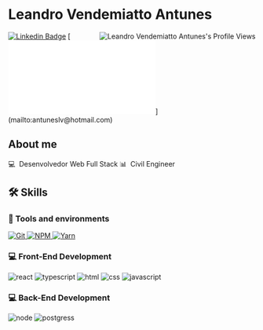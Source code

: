 # Leandro Vendemiatto Antunes

<img align="right" src="https://komarev.com/ghpvc/?username=antuneslv" alt="Leandro Vendemiatto Antunes's Profile Views" />

[![Linkedin Badge](https://img.shields.io/badge/LinkedIn-LeandroAntunes-blue?style=flat-square&logo=Linkedin&logoColor=white&link=https://www.linkedin.com/in/leandro-vendemiatto-antunes/)](https://www.linkedin.com/in/leandro-vendemiatto-antunes/) 
[![Hotmail Badge]([https://img.shields.io/badge/-antuneslv@hotmail.com-c14438?style=flat-square&logo=Microsoft_Outlook](https://img.shields.io/badge/Microsoft_Outlook-0078D4?style=for-the-badge&logo=microsoft-outlook&logoColor=white)&logoColor=white&link=mailto:antuneslv@hotmail.com)](mailto:antuneslv@hotmail.com)

<!--![Leandro Vendemiatto Antunes's github stats](https://github-readme-stats.vercel.app/api?username=antuneslv&show_icons=true&theme=tokyonight)-->

## About me

💻 &nbsp;Desenvolvedor Web Full Stack 
📊 &nbsp;Civil Engineer

## 🛠️ Skills

### :wrench: Tools and environments

<!-- GIT -->
<a href="#">
      <img alt="Git" src="https://img.shields.io/badge/Git-F05032.svg?style=for-the-badge&logo=git&logoColor=white" />
</a>
<!-- NPM -->
<a href="#">
      <img alt="NPM" src="https://img.shields.io/badge/NPM-CB3837.svg?style=for-the-badge&logo=npm&logoColor=white" />
</a>
<!-- YARN -->
<a href="#">
      <img alt="Yarn" src="https://img.shields.io/badge/Yarn-2C8EBB.svg?style=for-the-badge&logo=yarn&logoColor=white" />
</a>

### :computer: Front-End Development

![react](https://img.shields.io/badge/React-20232A?style=for-the-badge&logo=react&logoColor=61DAFB)
![typescript](https://img.shields.io/badge/TypeScript-3178C6?style=for-the-badge&logo=typescript&logoColor=white)
![html](https://img.shields.io/badge/HTML5-E34F26?style=for-the-badge&logo=html5&logoColor=white)
![css](https://img.shields.io/badge/CSS3-1572B6?style=for-the-badge&logo=css3&logoColor=white)
![javascript](https://img.shields.io/badge/JavaScript-F7DF1E?style=for-the-badge&logo=javascript&logoColor=black)


### :computer: Back-End Development

![node](https://img.shields.io/badge/Node.js-43853D?style=for-the-badge&logo=node.js&logoColor=white)
![postgress](https://img.shields.io/badge/PostgreSQL-316192?style=for-the-badge&logo=postgresql&logoColor=white)
